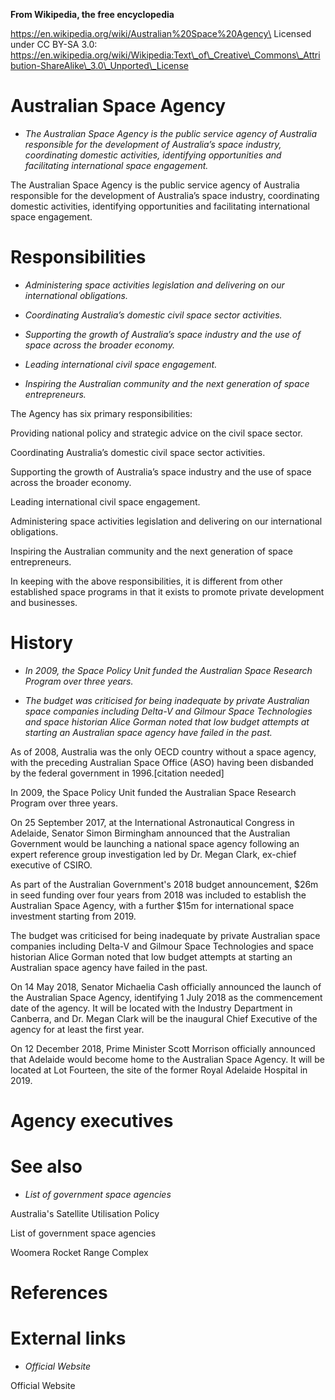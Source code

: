 **From Wikipedia, the free encyclopedia**

https://en.wikipedia.org/wiki/Australian%20Space%20Agency\
Licensed under CC BY-SA 3.0:\
https://en.wikipedia.org/wiki/Wikipedia:Text\_of\_Creative\_Commons\_Attribution-ShareAlike\_3.0\_Unported\_License

Australian Space Agency
=======================

-   *The Australian Space Agency is the public service agency of
    Australia responsible for the development of Australia’s space
    industry, coordinating domestic activities, identifying
    opportunities and facilitating international space engagement.*

The Australian Space Agency is the public service agency of Australia
responsible for the development of Australia’s space industry,
coordinating domestic activities, identifying opportunities and
facilitating international space engagement.

Responsibilities
================

-   *Administering space activities legislation and delivering on our
    international obligations.*

-   *Coordinating Australia’s domestic civil space sector activities.*

-   *Supporting the growth of Australia’s space industry and the use of
    space across the broader economy.*

-   *Leading international civil space engagement.*

-   *Inspiring the Australian community and the next generation of space
    entrepreneurs.*

The Agency has six primary responsibilities:

Providing national policy and strategic advice on the civil space
sector.

Coordinating Australia’s domestic civil space sector activities.

Supporting the growth of Australia’s space industry and the use of space
across the broader economy.

Leading international civil space engagement.

Administering space activities legislation and delivering on our
international obligations.

Inspiring the Australian community and the next generation of space
entrepreneurs.

In keeping with the above responsibilities, it is different from other
established space programs in that it exists to promote private
development and businesses.

History
=======

-   *In 2009, the Space Policy Unit funded the Australian Space Research
    Program over three years.*

-   *The budget was criticised for being inadequate by private
    Australian space companies including Delta-V and Gilmour Space
    Technologies and space historian Alice Gorman noted that low budget
    attempts at starting an Australian space agency have failed in the
    past.*

As of 2008, Australia was the only OECD country without a space agency,
with the preceding Australian Space Office (ASO) having been disbanded
by the federal government in 1996.\[citation needed\]

In 2009, the Space Policy Unit funded the Australian Space Research
Program over three years.

On 25 September 2017, at the International Astronautical Congress in
Adelaide, Senator Simon Birmingham announced that the Australian
Government would be launching a national space agency following an
expert reference group investigation led by Dr. Megan Clark, ex-chief
executive of CSIRO.

As part of the Australian Government's 2018 budget announcement, \$26m
in seed funding over four years from 2018 was included to establish the
Australian Space Agency, with a further \$15m for international space
investment starting from 2019.

The budget was criticised for being inadequate by private Australian
space companies including Delta-V and Gilmour Space Technologies and
space historian Alice Gorman noted that low budget attempts at starting
an Australian space agency have failed in the past.

On 14 May 2018, Senator Michaelia Cash officially announced the launch
of the Australian Space Agency, identifying 1 July 2018 as the
commencement date of the agency. It will be located with the Industry
Department in Canberra, and Dr. Megan Clark will be the inaugural Chief
Executive of the agency for at least the first year.

On 12 December 2018, Prime Minister Scott Morrison officially announced
that Adelaide would become home to the Australian Space Agency. It will
be located at Lot Fourteen, the site of the former Royal Adelaide
Hospital in 2019.

Agency executives
=================

See also
========

-   *List of government space agencies*

Australia's Satellite Utilisation Policy

List of government space agencies

Woomera Rocket Range Complex

References
==========

External links
==============

-   *Official Website*

Official Website
